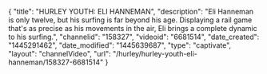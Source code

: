 {
    "title": "HURLEY YOUTH: ELI HANNEMAN",
    "description": "Eli Hanneman is only twelve, but his surfing is far beyond his age. Displaying a rail game that's as precise as his movements in the air, Eli brings a complete dynamic to his surfing.",
    "channelid": "158327",
    "videoid": "6681514",
    "date_created": "1445291462",
    "date_modified": "1445639687",
    "type": "captivate",
    "layout": "channelVideo",
    "url": "\/hurley\/hurley-youth-eli-hanneman\/158327-6681514"
}